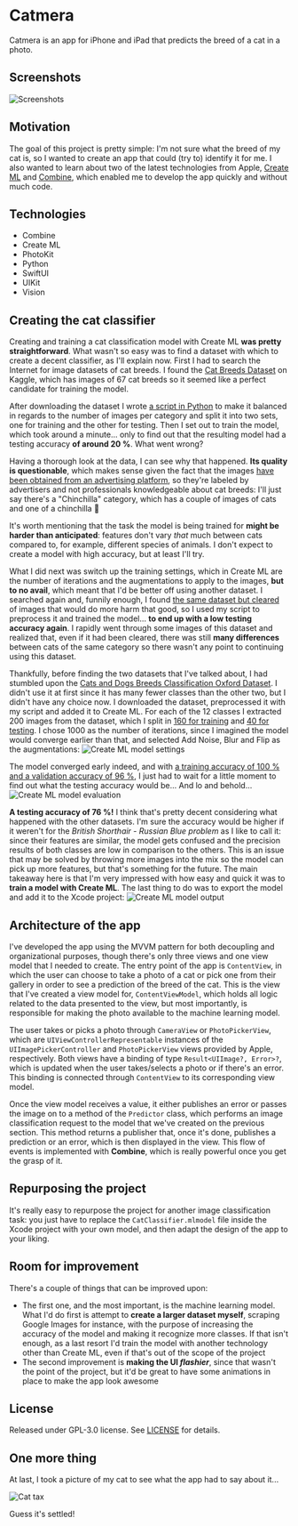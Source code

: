 # Catmera
Catmera is an app for iPhone and iPad that predicts the breed of a cat in a photo.

## Screenshots
![Screenshots](/Assets/screenshots.png)

## Motivation
The goal of this project is pretty simple: I'm not sure what the breed of my cat is, so I wanted to create an app that could (try to) identify it for me. I also wanted to learn about two of the latest technologies from Apple, [Create ML](https://developer.apple.com/machine-learning/create-ml) and [Combine](https://developer.apple.com/documentation/combine), which enabled me to develop the app quickly and without much code.

## Technologies

- Combine
- Create ML
- PhotoKit
- Python
- SwiftUI
- UIKit
- Vision

## Creating the cat classifier
Creating and training a cat classification model with Create ML **was pretty straightforward**. What wasn't so easy was to find a dataset with which to create a decent classifier, as I'll explain now. First I had to search the Internet for image datasets of cat breeds. I found the [Cat Breeds Dataset](https://www.kaggle.com/datasets/ma7555/cat-breeds-dataset) on Kaggle, which has images of 67 cat breeds so it seemed like a perfect candidate for training the model.

After downloading the dataset I wrote [a script in Python](/CatClassifier/Scripts/generate_data_sources.py) to make it balanced in regards to the number of images per category and split it into two sets, one for training and the other for testing. Then I set out to train the model, which took around a minute... only to find out that the resulting model had a testing accuracy **of around 20 %**. What went wrong?

Having a thorough look at the data, I can see why that happened. **Its quality is questionable**, which makes sense given the fact that the images [have been obtained from an advertising platform](https://www.kaggle.com/datasets/ma7555/cat-breeds-dataset), so they're labeled by advertisers and not professionals knowledgeable about cat breeds: I'll just say there's a "Chinchilla" category, which has a couple of images of cats and one of a chinchilla 🤔

It's worth mentioning that the task the model is being trained for **might be harder than anticipated**: features don't vary _that_ much between cats compared to, for example, different species of animals. I don't expect to create a model with high accuracy, but at least I'll try.

What I did next was switch up the training settings, which in Create ML are the number of iterations and the augmentations to apply to the images, **but to no avail**, which meant that I'd be better off using another dataset. I searched again and, funnily enough, I found [the same dataset but cleared](https://www.kaggle.com/datasets/denispotapov/cat-breeds-dataset-cleared) of images that would do more harm that good, so I used my script to preprocess it and trained the model... **to end up with a low testing accuracy again**. I rapidly went through some images of this dataset and realized that, even if it had been cleared, there was still **many differences** between cats of the same category so there wasn't any point to continuing using this dataset.

Thankfully, before finding the two datasets that I've talked about, I had stumbled upon the [Cats and Dogs Breeds Classification Oxford Dataset](https://www.kaggle.com/datasets/zippyz/cats-and-dogs-breeds-classification-oxford-dataset). I didn't use it at first since it has many fewer classes than the other two, but I didn't have any choice now. I downloaded the dataset, preprocessed it with my script and added it to Create ML. For each of the 12 classes I extracted 200 images from the dataset, which I split in [160 for training](/Assets/create_ml_training_data.png) and [40 for testing](/Assets/create_ml_testing_data.png). I chose 1000 as the number of iterations, since I imagined the model would converge earlier than that, and selected Add Noise, Blur and Flip as the augmentations:
![Create ML model settings](/Assets/create_ml_model_settings.png)

The model converged early indeed, and with [a training accuracy of 100 % and a validation accuracy of 96 %](/Assets/create_ml_model_training.png), I just had to wait for a little moment to find out what the testing accuracy would be... And lo and behold...
![Create ML model evaluation](/Assets/create_ml_model_evaluation.png)

**A testing accuracy of 76 %!** I think that's pretty decent considering what happened with the other datasets. I'm sure the accuracy would be higher if it weren't for the *British Shorthair - Russian Blue problem* as I like to call it: since their features are similar, the model gets confused and the precision results of both classes are low in comparison to the others. This is an issue that may be solved by throwing more images into the mix so the model can pick up more features, but that's something for the future. The main takeaway here is that I'm very impressed with how easy and quick it was to **train a model with Create ML**. The last thing to do was to export the model and add it to the Xcode project:
![Create ML model output](/Assets/create_ml_model_output.png)

## Architecture of the app
I've developed the app using the MVVM pattern for both decoupling and organizational purposes, though there's only three views and one view model that I needed to create. The entry point of the app is `ContentView`, in which the user can choose to take a photo of a cat or pick one from their gallery in order to see a prediction of the breed of the cat. This is the view that I've created a view model for, `ContentViewModel`, which holds all logic related to the data presented to the view, but most importantly, is responsible for making the photo available to the machine learning model.

The user takes or picks a photo through `CameraView` or `PhotoPickerView`, which are `UIViewControllerRepresentable` instances of the `UIImagePickerController` and `PhotoPickerView` views provided by Apple, respectively. Both views have a binding of type `Result<UIImage?, Error>?`, which is updated when the user takes/selects a photo or if there's an error. This binding is connected through `ContentView` to its corresponding view model.

Once the view model receives a value, it either publishes an error or passes the image on to a method of the `Predictor` class, which performs an image classification request to the model that we've created on the previous section. This method returns a publisher that, once it's done, publishes a prediction or an error, which is then displayed in the view. This flow of events is implemented with **Combine**, which is really powerful once you get the grasp of it.

## Repurposing the project
It's really easy to repurpose the project for another image classification task: you just have to replace the `CatClassifier.mlmodel` file inside the Xcode project with your own model, and then adapt the design of the app to your liking.

## Room for improvement
There's a couple of things that can be improved upon:
- The first one, and the most important, is the machine learning model. What I'd do first is attempt to **create a larger dataset myself**, scraping Google Images for instance, with the purpose of increasing the accuracy of the model and making it recognize more classes. If that isn't enough, as a last resort I'd train the model with another technology other than Create ML, even if that's out of the scope of the project
- The second improvement is **making the UI _flashier_**, since that wasn't the point of the project, but it'd be great to have some animations in place to make the app look awesome

## License
Released under GPL-3.0 license. See [LICENSE](/LICENSE) for details.

## One more thing
At last, I took a picture of my cat to see what the app had to say about it...

![Cat tax](/Assets/cat_tax.png)

Guess it's settled!